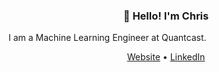 <h3 align="center">👋 Hello! I'm Chris</h3>

<!-- #### 👋 Hello! I'm [![Generic badge](https://img.shields.io/badge/Chris-Smith-green.svg)](https://shields.io/) -->

<p width="50%" color="blue">
     I am a Machine Learning Engineer at Quantcast.
</p>


<p align="center">
<!--   <a href="https://jasonet.co">Blog</a> • -->
    <a href="https://cs2716.github.io">Website</a> •
  <a href="https://www.linkedin.com/in/christopher-smith-969a06149/">LinkedIn</a>
</p>

<!-- ##### Blog posts -->

<!--START_SECTION:posts-->
<!-- * Coming Soon! -->
<!--END_SECTION:posts-->




<!-- ![visitors](https://visitor-badge.glitch.me/badge?page_id=cs2716.cs2716) -->
